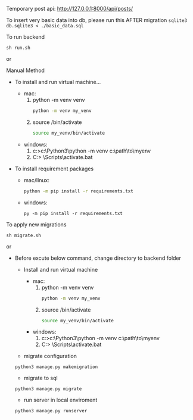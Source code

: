 Temporary post api: http://127.0.0.1:8000/api/posts/

To insert very basic data into db, please run this AFTER migration
`sqlite3 db.sqlite3 < ./basic_data.sql`

To run backend

```
sh run.sh
```

or

Manual Method

- To install and run virtual machine...

  - mac:
    1. python -m venv venv
       ```bash
       python -m venv my_venv
       ```
    2. source <venv>/bin/activate
       ```bash
       source my_venv/bin/activate
       ```
  - windows:
    1. c:\>c:\Python3\python -m venv c:\path\to\myenv
    2. C:\> <venv>\Scripts\activate.bat

- To install requirement packages
  - mac/linux:
    ```bash
    python -m pip install -r requirements.txt
    ```
  - windows:
    ```
    py -m pip install -r requirements.txt
    ```

To apply new migrations

```
sh migrate.sh
```

or

- Before excute below command, change directory to backend folder

  - Install and run virtual machine

    - mac:
      1. python -m venv venv
         ```bash
         python -m venv my_venv
         ```
      2. source <venv>/bin/activate
         ```bash
         source my_venv/bin/activate
         ```
    - windows:
      1. c:\>c:\Python3\python -m venv c:\path\to\myenv
      2. C:\> <venv>\Scripts\activate.bat

  - migrate configuration

  ```
  python3 manage.py makemigration
  ```

  - migrate to sql

  ```
  python3 manage.py migrate
  ```

  - run server in local enviroment

  ```
  python3 manage.py runserver
  ```
